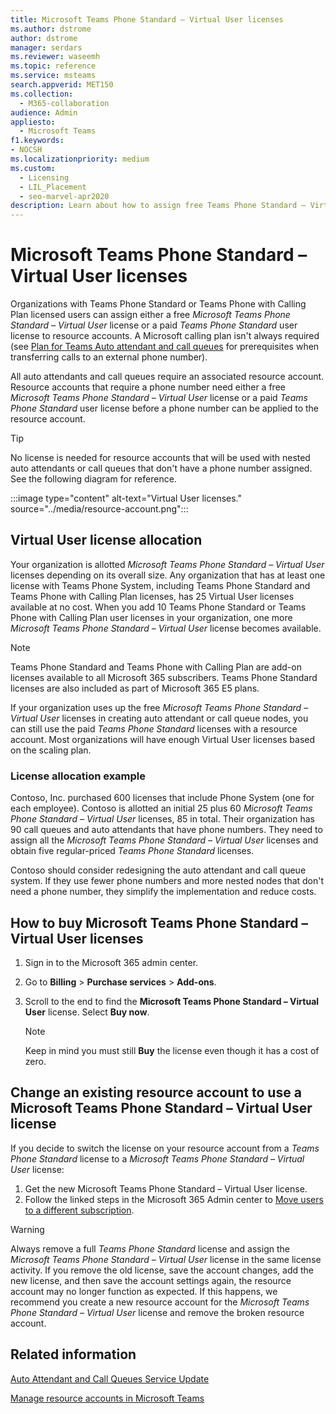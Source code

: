 ```yaml
---
title: Microsoft Teams Phone Standard – Virtual User licenses 
ms.author: dstrome
author: dstrome
manager: serdars
ms.reviewer: waseemh
ms.topic: reference
ms.service: msteams
search.appverid: MET150
ms.collection: 
  - M365-collaboration
audience: Admin
appliesto: 
  - Microsoft Teams
f1.keywords:
- NOCSH
ms.localizationpriority: medium
ms.custom: 
  - Licensing
  - LIL_Placement
  - seo-marvel-apr2020
description: Learn about how to assign free Teams Phone Standard – Virtual User licenses or a paid Teams Phone Standard user licenses to resource accounts in your organization.
---
```


# Microsoft Teams Phone Standard – Virtual User licenses

Organizations with Teams Phone Standard or Teams Phone with Calling Plan licensed users can assign either a free *Microsoft Teams Phone Standard – Virtual User* license or a paid *Teams Phone Standard* user license to resource accounts. A Microsoft calling plan isn't always required (see [Plan for Teams Auto attendant and call queues](../plan-auto-attendant-call-queue.md#prerequisites) for prerequisites when transferring calls to an external phone number).

All auto attendants and call queues require an associated resource account. Resource accounts that require a phone number need either a free *Microsoft Teams Phone Standard – Virtual User* license or a paid *Teams Phone Standard* user license before a phone number can be applied to the resource account.

> [!TIP]
> No license is needed for resource accounts that will be used with nested auto attendants or call queues that don't have a phone number assigned. See the following diagram for reference.

:::image type="content" alt-text="Virtual User licenses." source="../media/resource-account.png":::

## Virtual User license allocation

Your organization is allotted *Microsoft Teams Phone Standard – Virtual User* licenses depending on its overall size. Any organization that has at least one license with Teams Phone System, including Teams Phone Standard and Teams Phone with Calling Plan licenses, has 25 Virtual User licenses available at no cost. When you add 10 Teams Phone Standard or Teams Phone with Calling Plan user licenses in your organization, one more *Microsoft Teams Phone Standard – Virtual User* license becomes available.

> [!NOTE]
> Teams Phone Standard and Teams Phone with Calling Plan are add-on licenses available to all Microsoft 365 subscribers. Teams Phone Standard licenses are also included as part of Microsoft 365 E5 plans.

If your organization uses up the free *Microsoft Teams Phone Standard – Virtual User* licenses in creating auto attendant or call queue nodes, you can still use the paid *Teams Phone Standard* licenses with a resource account. Most organizations will have enough Virtual User licenses based on the scaling plan.

### License allocation example

Contoso, Inc. purchased 600 licenses that include Phone System (one for each employee). Contoso is allotted an initial 25 plus 60 *Microsoft Teams Phone Standard – Virtual User* licenses, 85 in total. Their organization has 90 call queues and auto attendants that have phone numbers. They need to assign all the *Microsoft Teams Phone Standard – Virtual User* licenses and obtain five regular-priced *Teams Phone Standard* licenses.

Contoso should consider redesigning the auto attendant and call queue system. If they use fewer phone numbers and more nested nodes that don't need a phone number, they simplify the implementation and reduce costs.

## How to buy Microsoft Teams Phone Standard – Virtual User licenses

1. Sign in to the Microsoft 365 admin center.
2. Go to **Billing** > **Purchase services** > **Add-ons**.
3. Scroll to the end to find the **Microsoft Teams Phone Standard – Virtual User** license. Select **Buy now**.

   > [!NOTE]
   > Keep in mind you must still **Buy** the license even though it has a cost of zero.

## Change an existing resource account to use a Microsoft Teams Phone Standard – Virtual User license

If you decide to switch the license on your resource account from a *Teams Phone Standard* license to a *Microsoft Teams Phone Standard – Virtual User* license:

1. Get the new Microsoft Teams Phone Standard – Virtual User license.
2. Follow the linked steps in the Microsoft 365 Admin center to [Move users to a different subscription](/microsoft-365/admin/manage/assign-licenses-to-users#move-users-to-a-different-subscription).

> [!WARNING]
> Always remove a full *Teams Phone Standard* license and assign the *Microsoft Teams Phone Standard – Virtual User* license in the same license activity. If you remove the old license, save the account changes, add the new license, and then save the account settings again, the resource account may no longer function as expected. If this happens, we recommend you create a new resource account for the *Microsoft Teams Phone Standard – Virtual User* license and remove the broken resource account.

## Related information

[Auto Attendant and Call Queues Service Update](https://techcommunity.microsoft.com/t5/Microsoft-Teams-Blog/Auto-Attendant-and-Call-Queues-Service-Update/ba-p/564521)

[Manage resource accounts in Microsoft Teams](../manage-resource-accounts.md)
